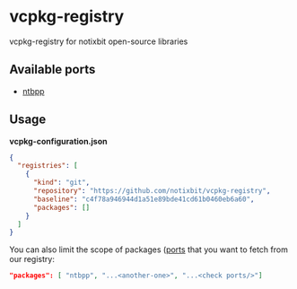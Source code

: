 # vcpkg-registry
vcpkg-registry for notixbit open-source libraries

## Available ports

- [ntbpp](https://github.com/notixbit/ntbpp)

## Usage

**vcpkg-configuration.json**

```json
{
  "registries": [
    {
      "kind": "git",
      "repository": "https://github.com/notixbit/vcpkg-registry",
      "baseline": "c4f78a946944d1a51e89bde41cd61b0460eb6a60",
      "packages": []
    }
  ]
}
```

You can also limit the scope of packages ([ports](https://github.com/notixbit/vcpkg-registry/tree/master/ports/]) that you want to fetch from our registry:

```json
"packages": [ "ntbpp", "...<another-one>", "...<check ports/>"]
```
